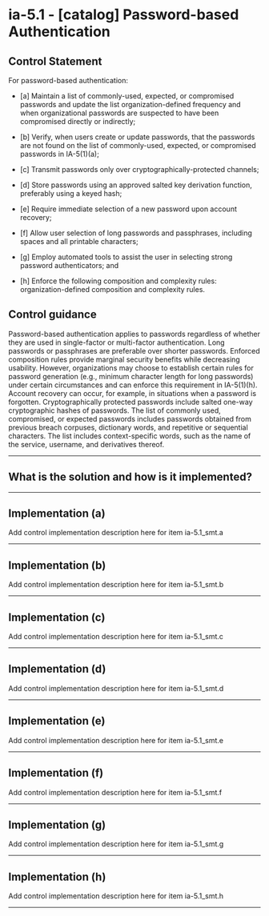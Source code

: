# ia-5.1 - \[catalog\] Password-based Authentication

## Control Statement

For password-based authentication:

- \[a\] Maintain a list of commonly-used, expected, or compromised passwords and update the list organization-defined frequency and when organizational passwords are suspected to have been compromised directly or indirectly;

- \[b\] Verify, when users create or update passwords, that the passwords are not found on the list of commonly-used, expected, or compromised passwords in IA-5(1)(a);

- \[c\] Transmit passwords only over cryptographically-protected channels;

- \[d\] Store passwords using an approved salted key derivation function, preferably using a keyed hash;

- \[e\] Require immediate selection of a new password upon account recovery;

- \[f\] Allow user selection of long passwords and passphrases, including spaces and all printable characters;

- \[g\] Employ automated tools to assist the user in selecting strong password authenticators; and

- \[h\] Enforce the following composition and complexity rules: organization-defined composition and complexity rules.

## Control guidance

Password-based authentication applies to passwords regardless of whether they are used in single-factor or multi-factor authentication. Long passwords or passphrases are preferable over shorter passwords. Enforced composition rules provide marginal security benefits while decreasing usability. However, organizations may choose to establish certain rules for password generation (e.g., minimum character length for long passwords) under certain circumstances and can enforce this requirement in IA-5(1)(h). Account recovery can occur, for example, in situations when a password is forgotten. Cryptographically protected passwords include salted one-way cryptographic hashes of passwords. The list of commonly used, compromised, or expected passwords includes passwords obtained from previous breach corpuses, dictionary words, and repetitive or sequential characters. The list includes context-specific words, such as the name of the service, username, and derivatives thereof.

______________________________________________________________________

## What is the solution and how is it implemented?

<!-- Please leave this section blank and enter implementation details in the parts below. -->

______________________________________________________________________

## Implementation (a)

Add control implementation description here for item ia-5.1_smt.a

______________________________________________________________________

## Implementation (b)

Add control implementation description here for item ia-5.1_smt.b

______________________________________________________________________

## Implementation (c)

Add control implementation description here for item ia-5.1_smt.c

______________________________________________________________________

## Implementation (d)

Add control implementation description here for item ia-5.1_smt.d

______________________________________________________________________

## Implementation (e)

Add control implementation description here for item ia-5.1_smt.e

______________________________________________________________________

## Implementation (f)

Add control implementation description here for item ia-5.1_smt.f

______________________________________________________________________

## Implementation (g)

Add control implementation description here for item ia-5.1_smt.g

______________________________________________________________________

## Implementation (h)

Add control implementation description here for item ia-5.1_smt.h

______________________________________________________________________
